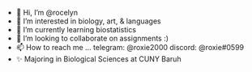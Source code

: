 - 👋 Hi, I’m @rocelyn
- 👀 I’m interested in biology, art, & languages
- 🌱 I’m currently learning biostatistics
- 💞️ I’m looking to collaborate on assignments :)
- 📫 How to reach me ... telegram: @roxie2000 discord: @roxie#0599
- ✨ Majoring in Biological Sciences at CUNY Baruh
<!---
rocelyn/rocelyn is a ✨ special ✨ repository because its `README.md` (this file) appears on your GitHub profile.
You can click the Preview link to take a look at your changes.
--->
